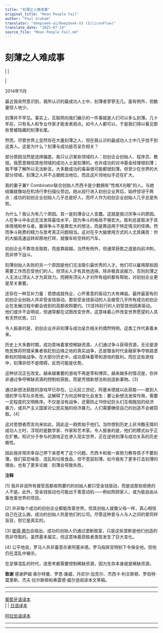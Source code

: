 ```yaml
---
title: "刻薄之人难成事"
original_title: "Mean People Fail"
author: "Paul Graham"
translator: "deepseek-ai/DeepSeek-V3 (SiliconFlow)"
translate_date: "2025-07-14"
source_file: "Mean People Fail.md"
---
```


# 刻薄之人难成事

| | [](index.html)  
  
|   
  
2014年11月  
  
最近我突然意识到，我所认识的最成功人士中，刻薄者寥寥无几。虽有例外，但数量惊人地少。  
  
刻薄并不罕见。事实上，互联网向我们展示的一件事就是人们可以多么刻薄。几十年前，只有名人和专业作家才能发表观点。如今人人都可以，于是我们得以看见那些曾被隐藏的刻薄长尾。  
  
然而，尽管世界上显然存在大量刻薄之人，但在我认识的最成功人士中几乎找不到这类人。这是为什么？刻薄与成功是否呈负相关？  
  
部分原因当然是选择偏差。我只认识某些领域的人：初创企业创始人、程序员、教授。我愿意相信其他领域的成功人士是刻薄的。也许成功的对冲基金经理很刻薄；我不够了解所以无法断言。大多数成功的毒枭很可能都很刻薄。但至少在世界的大部分领域，刻薄之人并不占据统治地位，而且这片领地似乎还在扩大。  
  
我的妻子兼Y Combinator联合创始人杰西卡是少数拥有"性格X光眼"的人。与她结婚就像站在机场行李扫描仪旁边。她从投行进入初创企业界后，始终惊讶于两点：成功的初创企业创始人几乎总是好人，而坏人作为初创企业创始人几乎总是失败。  
  
为什么？我认为有几个原因。其一是刻薄会让人变蠢。这就是我讨厌争斗的原因。人在争斗中永远无法发挥最佳水平，因为争斗的格局不够宏大。胜利总是取决于具体情境和参与者。赢得争斗不是靠宏大的想法，而是靠适用于特定情况的伎俩。然而争斗耗费的精力与思考真正问题相当。这对在乎大脑使用方式的人尤其痛苦：你的大脑高速运转却原地打转，就像车轮空转的汽车。  
  
初创企业不靠攻击取胜，而是靠超越。当然有例外，但通常获胜之道是向前冲刺，而非停下战斗。  
  
刻薄创始人失败的另一个原因是他们无法吸引最优秀的人才。他们可以雇用那些因需要工作而忍受他们的人。但顶尖人才有其他选择。除非极具说服力，否则刻薄之人无法让顶尖人才为其效力。而拥有顶尖人才对所有组织都有帮助，对初创企业更是至关重要。  
  
还存在一种互补力量：若想成就伟业，心怀善意的驱动力大有裨益。最终最富有的初创企业创始人并非受金钱驱动。那些受金钱驱动的人会接受几乎所有成功初创企业在发展过程中都会收到的高额收购要约。[1]坚持前行的人则受其他因素驱动。他们或许不会明说，但通常都在试图改变世界。这意味着心怀改变世界愿望的人具有天然优势。[2]  
  
令人振奋的是，初创企业并非刻薄与成功呈负相关的偶然特例。这类工作代表着未来。  
  
历史上大多数时期，成功意味着掌控稀缺资源。人们通过争斗获得资源，无论是游牧民族将狩猎采集者驱赶到边缘之地的真实战争，还是镀金时代金融家争夺铁路垄断权的隐喻战争。在大部分历史中，成功意味着零和游戏的胜利。而在这些游戏中，刻薄非但不是障碍，反而可能是优势。  
  
这种状况正在改变。越来越重要的游戏不再是零和博弈。越来越多的情况是，你并非通过争夺稀缺资源的控制权获胜，而是凭借新想法和创造新事物。[3]  
  
通过新想法获胜的游戏早已存在。公元前三世纪，阿基米德就以此获胜——直到入侵的罗马军队杀死他。这解释了为何这种变化会发生：要让新想法发挥作用，需要一定程度的文明秩序。不仅是没有战争，还需防止19世纪巨头们互相施加的经济暴力，或共产主义国家对公民实施的经济暴力。人们需要确信自己的创造不会被窃取。[4]  
  
这对思想者而言向来如此，因此这一趋势始于他们。当你想到历史上非冷酷无情的成功人士时，浮现的是数学家、作家和艺术家。令人振奋的是，他们的模式似乎正在扩散。知识分子参与的游戏正在渗入现实世界，正在逆转刻薄与成功关系的历史极性。  
  
因此我非常庆幸自己停下来思考了这个问题。杰西卡和我一直努力教导孩子不要刻薄。我们容忍噪音、混乱和垃圾食品，但不宽容刻薄。如今我有了更多打击刻薄的理由，也有了更多论据：刻薄会导致失败。  
  
  
  
  
  
  
  
**注释**  
  
[1] 我并非说所有接受高额收购要约的创始人都只受金钱驱动，而是说那些拒绝的人不是。此外，受金钱驱动也可能出于善意动机——例如照顾家人，或为能自由从事改善世界的项目。  
  
[2] 并非每个成功的初创企业都能改善世界。但其创始人就像父母一样，真心相信自己在这么做。成功的创始人热爱他们的公司。尽管这种爱与人与人之间的爱同样盲目，但它是真实的。  
  
[3] [彼得·蒂尔](http://startupclass.samaltman.com/courses/lec05)会指出，成功的创始人仍通过垄断致富，只是这些垄断是他们创造的而非夺取的。虽然基本属实，但这意味着获胜者类型发生了巨大变化。  
  
[4] 公平地说，罗马人并非蓄意杀害阿基米德。罗马指挥官特别下令保全他。但他仍在混乱中被杀。  
  
在足够混乱的时代，连思考都需要控制稀缺资源，因为生存本身就是稀缺资源。  
  
  
  
**致谢** 感谢萨姆·奥尔特曼、罗恩·康威、丹尼尔·加克尔、杰西卡·利文斯顿、罗伯特·莫里斯、杰夫·拉尔斯顿和弗雷德·威尔逊阅读本文草稿。  
  
  
---  
  
  
---  
[葡萄牙语译本](http://hackpedia.com.br/por-que-pessoas-mas-fracassam/)  
| | [日语译本](http://postd.cc/mean-people-fail/)  
  
[阿拉伯语译本](http://academy.hsoub.com/entrepreneurship/general/%D8%A7%D9%84%D8%A3%D9%86%D8%B0%D8%A7%D9%84-%D9%85%D8%AD%D9%83%D9%88%D9%85-%D8%B9%D9%84%D9%8A%D9%87%D9%85-%D8%A8%D8%A7%D9%84%D9%81%D8%B4%D9%84-mean-people-fail-r61/)

***  
  
---
